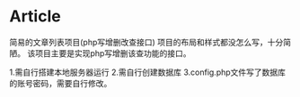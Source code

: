 # Article
简易的文章列表项目(php写增删改查接口)
项目的布局和样式都没怎么写，十分简陋。
该项目主要是实现php写增删该查功能的接口。

1.需自行搭建本地服务器运行
2.需自行创建数据库
3.config.php文件写了数据库的账号密码，需要自行修改。
